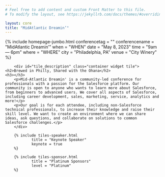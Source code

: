 ```yaml
---
# Feel free to add content and custom Front Matter to this file.
# To modify the layout, see https://jekyllrb.com/docs/themes/#overriding-theme-defaults

layout: core
title: "MidAtlantic Dreamin’"
---
```

<div class="container-flex">
        {% include homepage-jumbo.html
                conferencetag = ""
                conferencename = "MidAtlantic Dreamin’"
                when = "WHEN"
                date = "May 8, 2023"
                time = "9am &mdash; 6pm"
                where = "WHERE"
                city = "Philadelphia, PA"
                venue = "City Winery"
        %}

        <div id="tile_description" class="container widget tile">
	<h2>Brewed in Philly, Shared with the Ohana</h2>
	<h3></h3>
        <p>Mid-Atlantic Dreamin' is a community-led conference for professionals with a passion for the Salesforce platform. Our community is open to anyone who wants to learn more about Salesforce, from beginners to advanced users. We cover all aspects of Salesforce, including career development, sales, marketing, service, analytics and more!</p>
        <p>Our goal is for each attendee, including non-Salesforce technical professionals, to increase their knowledge and raise their skill level. We want to create an environment where we can share ideas, ask questions, and collaborate on solutions to common Salesforce challenges.</p>
        </div>

        {% include tiles-speaker.html 
                title = "Keynote Speaker"
                keynote = true
        %}

        {% include tiles-sponsor.html 
                title = "Platinum Sponsors"
                level = "Platinum"
        %}

</div>
